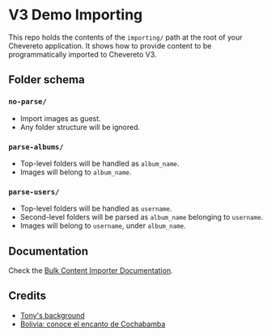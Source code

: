 # V3 Demo Importing

This repo holds the contents of the `importing/` path at the root of your Chevereto application. It shows how to provide content to be programmatically imported to Chevereto V3.

## Folder schema

### `no-parse/`

* Import images as guest.
* Any folder structure will be ignored.

### `parse-albums/`

* Top-level folders will be handled as `album_name`.
* Images will belong to `album_name`.

### `parse-users/`

* Top-level folders will be handled as `username`.
* Second-level folders will be parsed as `album_name` belonging to `username`.
* Images will belong to `username`, under `album_name`.

## Documentation

Check the [Bulk Content Importer Documentation](https://v3-docs.chevereto.com/features/content/bulk-content-importer.html).

## Credits

* [Tony's background](https://dribbble.com/shots/6087096-Scarface-inspired-tropical-wallpaper/attachments/6087096-Scarface-inspired-tropical-wallpaper?mode=media)
* [Bolivia: conoce el encanto de Cochabamba](https://latinamericanpost.com/es/25362-bolivia-conoce-el-encanto-de-cochabamba)
